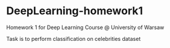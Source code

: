 # DeepLearning-homework1
Homework 1 for Deep Learning Course @ University of Warsaw

Task is to perform classification on celebrities dataset
